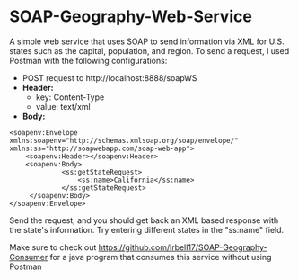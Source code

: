 # SOAP-Geography-Web-Service

A simple web service that uses SOAP to send information via XML for U.S. states such as the capital, population, and region. 
To send a request, I used Postman with the following configurations:


* POST request to http://localhost:8888/soapWS
* **Header:** 
  - key: Content-Type
  - value: text/xml
* **Body:** 
```
<soapenv:Envelope xmlns:soapenv="http://schemas.xmlsoap.org/soap/envelope/" xmlns:ss="http://soapwebapp.com/soap-web-app">
	<soapenv:Header></soapenv:Header>
	<soapenv:Body>
			 <ss:getStateRequest>
				 <ss:name>California</ss:name>
			 </ss:getStateRequest>
	 </soapenv:Body>
</soapenv:Envelope>
```

Send the request, and you should get back an XML based response with the state's information. 
Try entering different states in the "ss:name" field.
  
Make sure to check out https://github.com/lrbell17/SOAP-Geography-Consumer for a java program that consumes this service without using Postman
